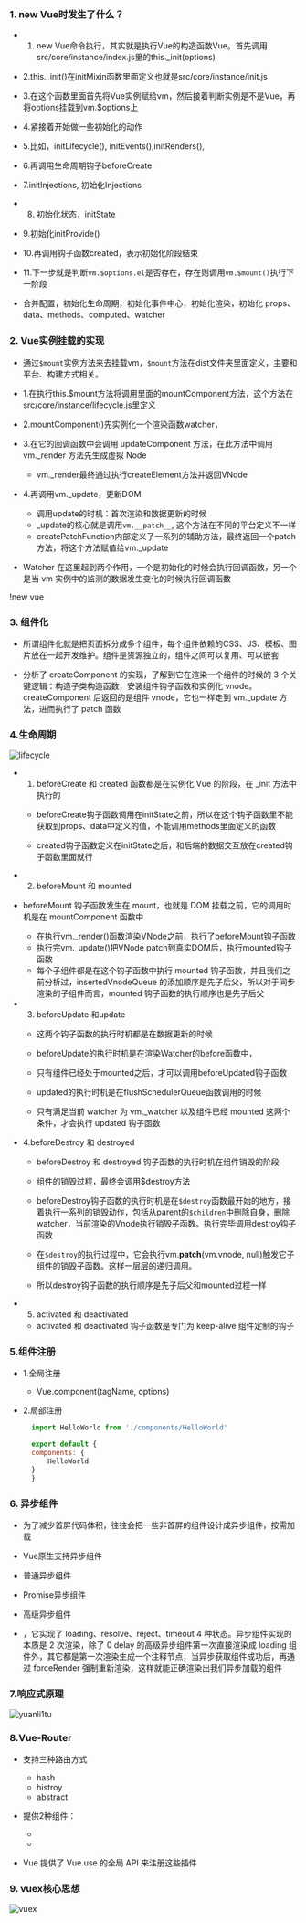 ### 1. new Vue时发生了什么？

- 1. new Vue命令执行，其实就是执行Vue的构造函数Vue。首先调用src/core/instance/index.js里的this._init(options)
- 2.this._init()在initMixin函数里面定义也就是src/core/instance/init.js
- 3.在这个函数里面首先将Vue实例赋给vm，然后接着判断实例是不是Vue，再将options挂载到vm.$options上
- 4.紧接着开始做一些初始化的动作
- 5.比如，initLifecycle(), initEvents(),initRenders(),
- 6.再调用生命周期钩子beforeCreate
- 7.initInjections, 初始化Injections
- 8. 初始化状态，initState
- 9.初始化initProvide()
- 10.再调用钩子函数created，表示初始化阶段结束

- 11.下一步就是判断```vm.$options.el```是否存在，存在则调用```vm.$mount()```执行下一阶段

- 合并配置，初始化生命周期，初始化事件中心，初始化渲染，初始化 props、data、methods、computed、watcher 


### 2. Vue实例挂载的实现

- 通过```$mount```实例方法来去挂载vm，```$mount```方法在dist文件夹里面定义，主要和平台、构建方式相关。
- 1.在执行this.$mount方法将调用里面的mountComponent方法，这个方法在src/core/instance/lifecycle.js里定义
- 2.mountComponent()先实例化一个渲染函数watcher，
- 3.在它的回调函数中会调用 updateComponent 方法，在此方法中调用 vm._render 方法先生成虚拟 Node
  - vm._render最终通过执行createElement方法并返回VNode
- 4.再调用vm._update，更新DOM
  - 调用update的时机：首次渲染和数据更新的时候
  - _update的核心就是调用```vm.__patch__```, 这个方法在不同的平台定义不一样
  - createPatchFunction内部定义了一系列的辅助方法，最终返回一个patch方法，将这个方法赋值给vm._update

- Watcher 在这里起到两个作用，一个是初始化的时候会执行回调函数，另一个是当 vm 实例中的监测的数据发生变化的时候执行回调函数

!new vue[](../img/new-vue.png)

### 3. 组件化

- 所谓组件化就是把页面拆分成多个组件，每个组件依赖的CSS、JS、模板、图片放在一起开发维护。组件是资源独立的，组件之间可以复用、可以嵌套

- 分析了 createComponent 的实现，了解到它在渲染一个组件的时候的 3 个关键逻辑：构造子类构造函数，安装组件钩子函数和实例化 vnode。createComponent 后返回的是组件 vnode，它也一样走到 vm._update 方法，进而执行了 patch 函数


### 4.生命周期

![lifecycle](../img/lifecycle.png)

- 1. beforeCreate 和 created 函数都是在实例化 Vue 的阶段，在 _init 方法中执行的

  - beforeCreate钩子函数调用在initState之前，所以在这个钩子函数里不能获取到props、data中定义的值，不能调用methods里面定义的函数

  - created钩子函数定义在initState之后，和后端的数据交互放在created钩子函数里面就行

- 2. beforeMount 和 mounted
- beforeMount 钩子函数发生在 mount，也就是 DOM 挂载之前，它的调用时机是在 mountComponent 函数中

  - 在执行vm._render()函数渲染VNode之前，执行了beforeMount钩子函数
  - 执行完vm._update()把VNode patch到真实DOM后，执行mounted钩子函数
  - 每个子组件都是在这个钩子函数中执行 mounted 钩子函数，并且我们之前分析过，insertedVnodeQueue 的添加顺序是先子后父，所以对于同步渲染的子组件而言，mounted 钩子函数的执行顺序也是先子后父


- 3. beforeUpdate 和update
  - 这两个钩子函数的执行时机都是在数据更新的时候

  - beforeUpdate的执行时机是在渲染Watcher的before函数中，
  - 只有组件已经处于mounted之后，才可以调用beforeUpdated钩子函数
  - updated的执行时机是在flushSchedulerQueue函数调用的时候
  - 只有满足当前 watcher 为 vm._watcher 以及组件已经 mounted 这两个条件，才会执行 updated 钩子函数


- 4.beforeDestroy 和 destroyed
  - beforeDestroy 和 destroyed 钩子函数的执行时机在组件销毁的阶段
  - 组件的销毁过程，最终会调用$destroy方法

  - beforeDestroy钩子函数的执行时机是在```$destroy```函数最开始的地方，接着执行一系列的销毁动作，包括从parent的```$children```中删除自身，删除watcher，当前渲染的Vnode执行销毁子函数。执行完毕调用destroy钩子函数
  - 在```$destroy```的执行过程中，它会执行vm.__patch__(vm.vnode, null)触发它子组件的销毁子函数。这样一层层的递归调用。
  - 所以destroy钩子函数的执行顺序是先子后父和mounted过程一样


- 5. activated 和 deactivated
  - activated 和 deactivated 钩子函数是专门为 keep-alive 组件定制的钩子


### 5.组件注册

- 1.全局注册
  - Vue.component(tagName, options)


- 2.局部注册
  ```js
    import HelloWorld from './components/HelloWorld'

    export default {
    components: {
        HelloWorld
    }
    }
  ```


### 6. 异步组件

- 为了减少首屏代码体积，往往会把一些非首屏的组件设计成异步组件，按需加载
- Vue原生支持异步组件

- 普通异步组件
- Promise异步组件
- 高级异步组件

- ，它实现了 loading、resolve、reject、timeout 4 种状态。异步组件实现的本质是 2 次渲染，除了 0 delay 的高级异步组件第一次直接渲染成 loading 组件外，其它都是第一次渲染生成一个注释节点，当异步获取组件成功后，再通过 forceRender 强制重新渲染，这样就能正确渲染出我们异步加载的组件

### 7.响应式原理

![yuanli1tu](,,/../../img/reactive.png)

### 8.Vue-Router
- 支持三种路由方式
  - hash
  - histroy
  - abstract

- 提供2种组件：
  - <router-link>
  - <router-view>

- Vue 提供了 Vue.use 的全局 API 来注册这些插件


### 9. vuex核心思想

![vuex](../img/vuex1.png)

